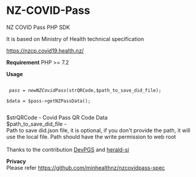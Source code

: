 # NZ-COVID-Pass
NZ COVID Pass PHP SDK

It is based on Ministry of Health technical specification

https://nzcp.covid19.health.nz/

<b>Requirement</b>
PHP >= 7.2 

<b>Usage</b>

<code><br/>
$pass = new NZCovidPass($strQRCode,$path_to_save_did_file);<br/>
$data = $pass->getNZPassData();<br/>
</code>

$strQRCode - Covid Pass QR Code Data<br/>
$path_to_save_did_file - <br/>
Path to save did.json file, it is optional, if you don't provide the path, it will use the local file.
Path should have the write permission to web root
<br/><br/>
Thanks to the contribution
<a href="https://github.com/DevPGS" target="_a">DevPGS</a> and
<a href="https://github.com/herald-si" target="_a">herald-si</a> 


<b>Privacy</b><br/>
Please refer https://github.com/minhealthnz/nzcovidpass-spec
